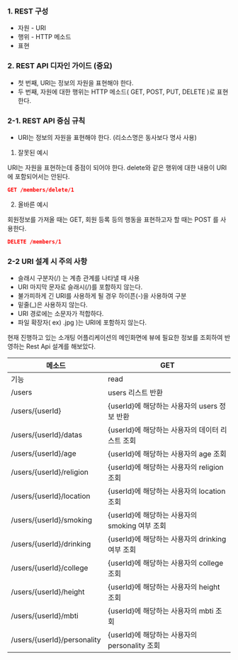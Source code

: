 ### 1. REST 구성

- 자원 - URI
- 행위 - HTTP 메소드
- 표현

### 2. REST API 디자인 가이드 (중요)

- 첫 번째, URI는 정보의 자원을 표현해야 한다.
- 두 번째, 자원에 대한 행위는 HTTP 메소드( GET, POST, PUT, DELETE )로 표현한다.

### 2-1. REST API 중심 규칙

- URI는 정보의 자원을 표현해야 한다. (리소스명은 동사보다 명사 사용)

1. 잘못된 예시

URI는 자원을 표현하는데 중점이 되어야 한다. delete와 같은 행위에 대한 내용이 URI 에 포함되어서는 안된다.

```json
GET /members/delete/1
```

2. 올바른 예시

회원정보를 가져올 때는 GET, 회원 등록 등의 행동을 표현하고자 할 때는 POST 를 사용한다.

```json
DELETE /members/1
```

### 2-2 URI 설계 시 주의 사항

- 슬래시 구분자(/) 는 계층 관계를 나타낼 때 사용
- URI 마지막 문자로 슬래시(/)를 포함하지 않는다.
- 불가피하게 긴 URI를 사용하게 될 경우 하이픈(-)을 사용하여 구분
- 밑줄(_)은 사용하지 않는다.
- URI 경로에는 소문자가 적합하다.
- 파일 확장자( ex) .jpg )는 URI에 포함하지 않는다.



현재 진행하고 있는 소개팅 어플리케이션의 메인화면에 뷰에 필요한 정보를 조회하여 반영하는 Rest Api 설계를 해보았다.

| 메소드                      | GET                                             |
| --------------------------- | ----------------------------------------------- |
| 기능                        | read                                            |
| /users                      | users 리스트 반환                               |
| /users/{userId}             | {userId}에 해당하는 사용자의 users 정보 반환    |
| /users/{userId}/datas       | {userId}에 해당하는 사용자의 데이터 리스트 조회 |
| /users/{userId}/age         | {userId}에 해당하는 사용자의 age 조회           |
| /users/{userId}/religion    | {userId}에 해당하는 사용자의 religion 조회      |
| /users/{userId}/location    | {userId}에 해당하는 사용자의 location 조회      |
| /users/{userId}/smoking     | {userId}에 해당하는 사용자의 smoking 여부 조회  |
| /users/{userId}/drinking    | {userId}에 해당하는 사용자의 drinking 여부 조회 |
| /users/{userId}/college     | {userId}에 해당하는 사용자의 college 조회       |
| /users/{userId}/height      | {userId}에 해당하는 사용자의 height 조회        |
| /users/{userId}/mbti        | {userId}에 해당하는 사용자의 mbti 조회          |
| /users/{userId}/personality | {userId}에 해당하는 사용자의 personality 조회   |